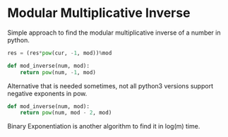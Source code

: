 # Modular Multiplicative Inverse

Simple approach to find the modular multiplicative inverse of a number in python.

```py
res = (res*pow(cur, -1, mod))%mod
```

```py
def mod_inverse(num, mod):
    return pow(num, -1, mod)
```

Alternative that is needed sometimes, not all python3 versions support negative exponents in pow.

```py
def mod_inverse(num, mod):
    return pow(num, mod - 2, mod)
```

Binary Exponentiation is another algorithm to find it in log(m) time. 
